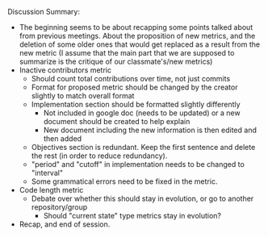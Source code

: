 Discussion Summary:
- The beginning seems to be about recapping some points talked about from previous meetings. About the proposition of new
metrics, and the deletion of some older ones that would get replaced as a result from the new metric
(I assume that the main part that we are supposed to summarize is the critique of our classmate's/new metrics)
- Inactive contributors metric
  - Should count total contributions over time, not just commits
  - Format for proposed metric should be changed by the creator slightly to match overall format
  - Implementation section should be formatted slightly differently
    - Not included in google doc (needs to be updated) or a new document should be created to help explain
    - New document including the new information is then edited and then added
  - Objectives section is redundant. Keep the first sentence and delete the rest (in order to reduce redundancy).
  - "period" and "cutoff" in implementation needs to be changed to "interval"
  - Some grammatical errors need to be fixed in the metric.
- Code length metric
  - Debate over whether this should stay in evolution, or go to another repository/group
    - Should "current state" type metrics stay in evolution?
- Recap, and end of session.

